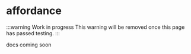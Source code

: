 # <span class="code">affordance</span>

:::warning Work in progress
<centered-image src="/img/work-in-progress.png" />
This warning will be removed once this page has passed testing.
:::

docs coming soon
